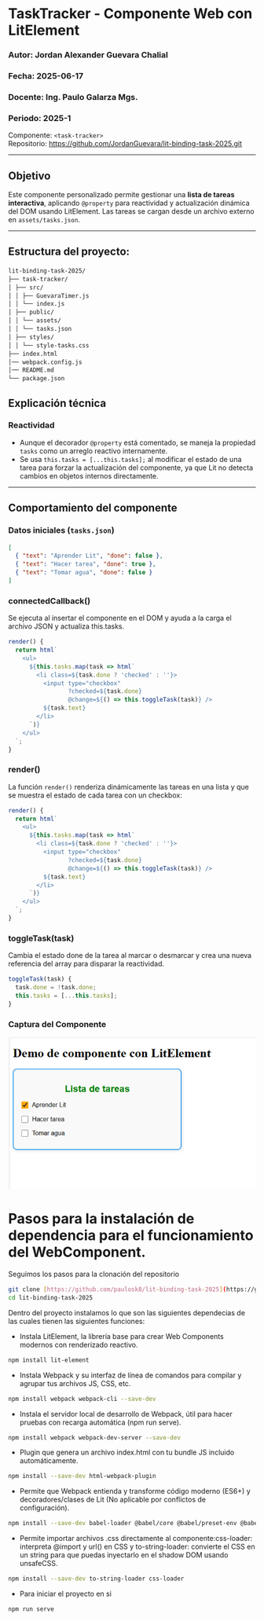# TaskTracker - Componente Web con LitElement

### Autor: Jordan Alexander Guevara Chalial  
### Fecha: 2025-06-17
### Docente: Ing. Paulo Galarza Mgs.
### Periodo: 2025-1

Componente: `<task-tracker>`  
Repositorio: https://github.com/JordanGuevara/lit-binding-task-2025.git

---

## Objetivo

Este componente personalizado permite gestionar una **lista de tareas interactiva**, aplicando `@property` para reactividad y actualización dinámica del DOM usando LitElement. Las tareas se cargan desde un archivo externo en `assets/tasks.json`.

---
## Estructura del proyecto:


``` bash
lit-binding-task-2025/
├── task-tracker/
│ ├── src/
│ │ ├── GuevaraTimer.js
│ │ └── index.js
│ ├── public/
│ │ └── assets/
│ │ └── tasks.json
│ ├── styles/
│ │ └── style-tasks.css
├── index.html
│── webpack.config.js
│── README.md              
└── package.json         

```
## Explicación técnica

### Reactividad
- Aunque el decorador `@property` está comentado, se maneja la propiedad `tasks` como un arreglo reactivo internamente.
- Se usa `this.tasks = [...this.tasks];` al modificar el estado de una tarea para forzar la actualización del componente, ya que Lit no detecta cambios en objetos internos directamente.

---

## Comportamiento del componente

### Datos iniciales (`tasks.json`)

```json
[
  { "text": "Aprender Lit", "done": false },
  { "text": "Hacer tarea", "done": true },
  { "text": "Tomar agua", "done": false }
]
```


### connectedCallback()
Se ejecuta al insertar el componente en el DOM y ayuda a la carga el archivo JSON y actualiza this.tasks.

```js
render() {
  return html`
    <ul>
      ${this.tasks.map(task => html`
        <li class=${task.done ? 'checked' : ''}>
          <input type="checkbox"
                 ?checked=${task.done}
                 @change=${() => this.toggleTask(task)} />
          ${task.text}
        </li>
      `)}
    </ul>
  `;
}

```
### render()
La función `render()` renderiza dinámicamente las tareas en una lista y que se muestra el estado de cada tarea con un checkbox:

```js
render() {
  return html`
    <ul>
      ${this.tasks.map(task => html`
        <li class=${task.done ? 'checked' : ''}>
          <input type="checkbox"
                 ?checked=${task.done}
                 @change=${() => this.toggleTask(task)} />
          ${task.text}
        </li>
      `)}
    </ul>
  `;
}
```
### toggleTask(task)
Cambia el estado done de la tarea al marcar o desmarcar y crea una nueva referencia del array para disparar la reactividad.

```js
toggleTask(task) {
  task.done = !task.done;
  this.tasks = [...this.tasks]; 
}
```
### Captura del Componente
![Imagen del Componente](/img/MuestraWebComponent.png)
# Pasos para la instalación de dependencia para el funcionamiento del WebComponent.
Seguimos los pasos para la clonación del repositorio
```bash
git clone [https://github.com/paulosk8/lit-binding-task-2025](https://github.com/JordanGuevara/lit-binding-task-2025.git)
cd lit-binding-task-2025
```
Dentro del proyecto instalamos lo que son las siguientes dependecias de las cuales tienen las siguientes funciones:
- Instala LitElement, la librería base para crear Web Components modernos con renderizado reactivo.
```bash
npm install lit-element
```
- Instala Webpack y su interfaz de línea de comandos para compilar y agrupar tus archivos JS, CSS, etc.
```bash
npm install webpack webpack-cli --save-dev
```
- Instala el servidor local de desarrollo de Webpack, útil para hacer pruebas con recarga automática (npm run serve).
```bash
npm install webpack webpack-dev-server --save-dev
```
- Plugin que genera un archivo index.html con tu bundle JS incluido automáticamente.
```bash
npm install --save-dev html-webpack-plugin
```
- Permite que Webpack entienda y transforme código moderno (ES6+) y decoradores/clases de Lit (No aplicable por conflictos de configuración).
```bash
npm install --save-dev babel-loader @babel/core @babel/preset-env @babel/plugin-proposal-decorators @babel/plugin-proposal-class-properties
```
- Permite importar archivos .css directamente al componente:css-loader: interpreta @import y url() en CSS y to-string-loader: convierte el CSS en un string para que puedas inyectarlo en el shadow DOM usando unsafeCSS.
```bash
npm install --save-dev to-string-loader css-loader
```
- Para iniciar el proyecto en si
```bash
npm run serve
```
